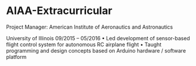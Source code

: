 # AIAA-Extracurricular
Project Manager: American Institute of Aeronautics and Astronautics

University of Illinois
09/2015 – 05/2016
•	Led development of sensor-based flight control system for autonomous RC airplane flight
•	Taught programming and design concepts based on Arduino hardware / software platform
